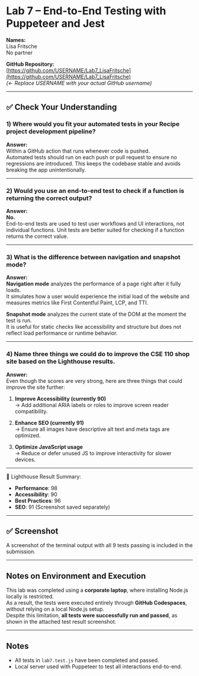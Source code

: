 # Lab 7 – End-to-End Testing with Puppeteer and Jest

**Names:**  
Lisa Fritsche  
No partner 

**GitHub Repository:**  
[https://github.com/USERNAME/Lab7_LisaFritsche](https://github.com/USERNAME/Lab7_LisaFritsche)  
*(← Replace USERNAME with your actual GitHub username)*

---

## ✅ Check Your Understanding

### 1) Where would you fit your automated tests in your Recipe project development pipeline?  
**Answer:**  
Within a GitHub action that runs whenever code is pushed.  
Automated tests should run on each push or pull request to ensure no regressions are introduced. This keeps the codebase stable and avoids breaking the app unintentionally.

---

### 2) Would you use an end-to-end test to check if a function is returning the correct output?  
**Answer:**  
**No.**  
End-to-end tests are used to test user workflows and UI interactions, not individual functions. Unit tests are better suited for checking if a function returns the correct value.

---

### 3) What is the difference between navigation and snapshot mode?  
**Answer:**  
**Navigation mode** analyzes the performance of a page right after it fully loads.  
It simulates how a user would experience the initial load of the website and measures metrics like First Contentful Paint, LCP, and TTI.

**Snapshot mode** analyzes the current state of the DOM at the moment the test is run.  
It is useful for static checks like accessibility and structure but does not reflect load performance or runtime behavior.


---

### 4) Name three things we could do to improve the CSE 110 shop site based on the Lighthouse results.  
**Answer:**  
Even though the scores are very strong, here are three things that could improve the site further:

1. **Improve Accessibility (currently 90)**  
   → Add additional ARIA labels or roles to improve screen reader compatibility.

2. **Enhance SEO (currently 91)**  
   → Ensure all images have descriptive alt text and meta tags are optimized.

3. **Optimize JavaScript usage**  
   → Reduce or defer unused JS to improve interactivity for slower devices.

---

📸 Lighthouse Result Summary:
- **Performance**: 98
- **Accessibility**: 90
- **Best Practices**: 96
- **SEO**: 91
(Screenshot saved separately)

---

## ✅ Screenshot

A screenshot of the terminal output with all 9 tests passing is included in the submission.

---

## Notes on Environment and Execution

This lab was completed using a **corporate laptop**, where installing Node.js locally is restricted.  
As a result, the tests were executed entirely through **GitHub Codespaces**, without relying on a local Node.js setup.  
Despite this limitation, **all tests were successfully run and passed**, as shown in the attached test result screenshot.

---

## Notes

- All tests in `lab7.test.js` have been completed and passed.
- Local server used with Puppeteer to test all interactions end-to-end.

  






